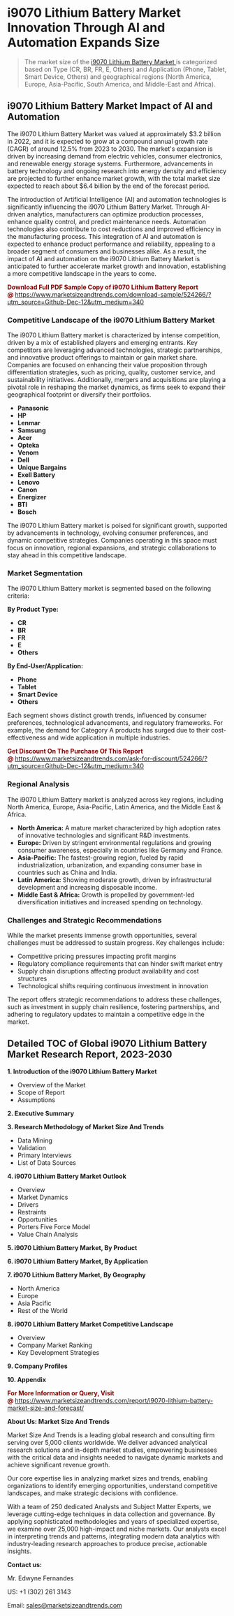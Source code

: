 <H1>i9070 Lithium Battery Market Innovation Through AI and Automation Expands Size</H1><blockquote><p>The market size of the <a href="https://www.marketsizeandtrends.com/download-sample/524266/?utm_source=Github-Dec-12&amp;utm_medium=340" target="_blank">i9070 Lithium Battery Market </a>is categorized based on Type (CR, BR, FR, E, Others) and Application (Phone, Tablet, Smart Device, Others) and geographical regions (North America, Europe, Asia-Pacific, South America, and Middle-East and Africa).</p></blockquote><p><h2>i9070 Lithium Battery Market Impact of AI and Automation</h2><p>The i9070 Lithium Battery Market was valued at approximately $3.2 billion in 2022, and it is expected to grow at a compound annual growth rate (CAGR) of around 12.5% from 2023 to 2030. The market's expansion is driven by increasing demand from electric vehicles, consumer electronics, and renewable energy storage systems. Furthermore, advancements in battery technology and ongoing research into energy density and efficiency are projected to further enhance market growth, with the total market size expected to reach about $6.4 billion by the end of the forecast period.</p><p>The introduction of Artificial Intelligence (AI) and automation technologies is significantly influencing the i9070 Lithium Battery Market. Through AI-driven analytics, manufacturers can optimize production processes, enhance quality control, and predict maintenance needs. Automation technologies also contribute to cost reductions and improved efficiency in the manufacturing process. This integration of AI and automation is expected to enhance product performance and reliability, appealing to a broader segment of consumers and businesses alike. As a result, the impact of AI and automation on the i9070 Lithium Battery Market is anticipated to further accelerate market growth and innovation, establishing a more competitive landscape in the years to come.</p></p><p><strong><span style="color: #800000;">Download Full PDF Sample Copy of i9070 Lithium Battery Report @</span>&nbsp;</strong><a href="https://www.marketsizeandtrends.com/download-sample/524266/?utm_source=Github-Dec-12&amp;utm_medium=340">https://www.marketsizeandtrends.com/download-sample/524266/?utm_source=Github-Dec-12&amp;utm_medium=340</a></p><h3>Competitive Landscape of the i9070 Lithium Battery Market</h3><p>The i9070 Lithium Battery market is characterized by intense competition, driven by a mix of established players and emerging entrants. Key competitors are leveraging advanced technologies, strategic partnerships, and innovative product offerings to maintain or gain market share. Companies are focused on enhancing their value proposition through differentiation strategies, such as pricing, quality, customer service, and sustainability initiatives. Additionally, mergers and acquisitions are playing a pivotal role in reshaping the market dynamics, as firms seek to expand their geographical footprint or diversify their portfolios.</p><p><strong><p><ul><li>Panasonic </li><li> HP </li><li> Lenmar </li><li> Samsung </li><li> Acer </li><li> Opteka </li><li> Venom </li><li> Dell </li><li> Unique Bargains </li><li> Exell Battery </li><li> Lenovo </li><li> Canon </li><li> Energizer </li><li> BTI </li><li> Bosch</p></li></ul></p></strong></p><p>The i9070 Lithium Battery market is poised for significant growth, supported by advancements in technology, evolving consumer preferences, and dynamic competitive strategies. Companies operating in this space must focus on innovation, regional expansions, and strategic collaborations to stay ahead in this competitive landscape.</p><h3>Market Segmentation</h3><p>The i9070 Lithium Battery market is segmented based on the following criteria:</p><p><strong>By Product Type:</strong></p><p><strong><p><ul><li>CR </li><li> BR </li><li> FR </li><li> E </li><li> Others</p></li></ul></p></strong></p><p><strong>By End-User/Application:</strong></p><p><strong><p><ul><li>Phone </li><li> Tablet </li><li> Smart Device </li><li> Others</p></li></ul></p></strong></p><p>Each segment shows distinct growth trends, influenced by consumer preferences, technological advancements, and regulatory frameworks. For example, the demand for Category A products has surged due to their cost-effectiveness and wide application in multiple industries.</p><p><strong><span style="color: #800000;">Get Discount On The Purchase Of This Report @&nbsp;</span></strong><a href="https://www.marketsizeandtrends.com/ask-for-discount/524266/?utm_source=Github-Dec-12&amp;utm_medium=340">https://www.marketsizeandtrends.com/ask-for-discount/524266/?utm_source=Github-Dec-12&amp;utm_medium=340</a></p><h3>Regional Analysis</h3><p>The i9070 Lithium Battery market is analyzed across key regions, including North America, Europe, Asia-Pacific, Latin America, and the Middle East &amp; Africa.</p><ul><li><strong>North America:</strong> A mature market characterized by high adoption rates of innovative technologies and significant R&amp;D investments.</li><li><strong>Europe:</strong> Driven by stringent environmental regulations and growing consumer awareness, especially in countries like Germany and France.</li><li><strong>Asia-Pacific:</strong> The fastest-growing region, fueled by rapid industrialization, urbanization, and expanding consumer base in countries such as China and India.</li><li><strong>Latin America:</strong> Showing moderate growth, driven by infrastructural development and increasing disposable income.</li><li><strong>Middle East &amp; Africa:</strong> Growth is propelled by government-led diversification initiatives and increased spending on technology.</li></ul><h3>Challenges and Strategic Recommendations</h3><p>While the market presents immense growth opportunities, several challenges must be addressed to sustain progress. Key challenges include:</p><ul><li>Competitive pricing pressures impacting profit margins</li><li>Regulatory compliance requirements that can hinder swift market entry</li><li>Supply chain disruptions affecting product availability and cost structures</li><li>Technological shifts requiring continuous investment in innovation</li></ul><p>The report offers strategic recommendations to address these challenges, such as investment in supply chain resilience, fostering partnerships, and adhering to regulatory updates to maintain a competitive edge in the market.</p><h2>Detailed TOC of Global i9070 Lithium Battery Market Research Report, 2023-2030</h2><p><strong>1. Introduction of the i9070 Lithium Battery Market</strong></p><ul><li>Overview of the Market</li><li>Scope of Report</li><li>Assumptions&nbsp;</li></ul><p><strong>2. Executive Summary</strong></p><p><strong>3. Research Methodology of <strong>Market Size And Trends</strong></strong></p><ul><li>Data Mining</li><li>Validation</li><li>Primary Interviews</li><li>List of Data Sources&nbsp;</li></ul><p><strong>4. i9070 Lithium Battery Market Outlook</strong></p><ul><li>Overview</li><li>Market Dynamics</li><li>Drivers</li><li>Restraints</li><li>Opportunities</li><li>Porters Five Force Model</li><li>Value Chain Analysis&nbsp;</li></ul><p><strong>5. i9070 Lithium Battery Market, By Product</strong></p><p><strong>6. i9070 Lithium Battery Market, By Application</strong></p><p><strong>7. i9070 Lithium Battery Market, By Geography</strong></p><ul><li>North America</li><li>Europe</li><li>Asia Pacific</li><li>Rest of the World&nbsp;</li></ul><p><strong>8. i9070 Lithium Battery Market Competitive Landscape</strong></p><ul><li>Overview</li><li>Company Market Ranking</li><li>Key Development Strategies&nbsp;</li></ul><p><strong>9. Company Profiles</strong></p><p><strong>10. Appendix</strong></p><p><strong><span style="color: #800000;">For More Information or Query, Visit @&nbsp;</span></strong><a href="https://www.marketsizeandtrends.com/report/i9070-lithium-battery-market-size-and-forecast/">https://www.marketsizeandtrends.com/report/i9070-lithium-battery-market-size-and-forecast/</a></p><p></p><p><strong>About Us:&nbsp;Market Size And Trends</strong></p><p>Market Size And Trends&nbsp;is a leading global research and consulting firm serving over 5,000 clients worldwide. We deliver advanced analytical research solutions and in-depth market studies, empowering businesses with the critical data and insights needed to navigate dynamic markets and achieve significant revenue growth.</p><p>Our core expertise lies in analyzing market sizes and trends, enabling organizations to identify emerging opportunities, understand competitive landscapes, and make strategic decisions with confidence.</p><p>With a team of 250 dedicated Analysts and Subject Matter Experts, we leverage cutting-edge techniques in data collection and governance. By applying sophisticated methodologies and years of specialized expertise, we examine over 25,000 high-impact and niche markets. Our analysts excel in interpreting trends and patterns, integrating modern data analytics with industry-leading research approaches to produce precise, actionable insights.</p><p><strong>Contact us:</strong></p><p>Mr. Edwyne Fernandes</p><p>US: +1 (302) 261 3143</p><p>Email: <a href="mailto:sales@marketsizeandtrends.com">sales@marketsizeandtrends.com</a>&nbsp;</p>
